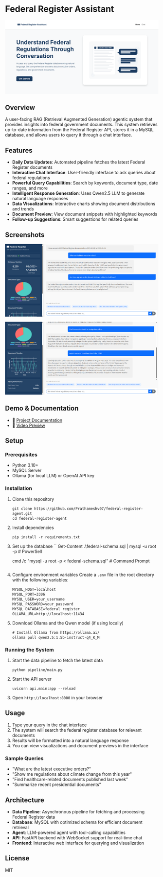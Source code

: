 # Federal Register Assistant

![Screenshot](static/images/Screenshot_Hero.png)

## Overview
A user-facing RAG (Retrieval Augmented Generation) agentic system that provides insights into federal government documents. This system retrieves up-to-date information from the Federal Register API, stores it in a MySQL database, and allows users to query it through a chat interface.

## Features

- **Daily Data Updates**: Automated pipeline fetches the latest Federal Register documents
- **Interactive Chat Interface**: User-friendly interface to ask queries about federal regulations
- **Powerful Query Capabilities**: Search by keywords, document type, date ranges, and more
- **Intelligent Response Generation**: Uses Qwen2.5 LLM to generate natural language responses
- **Data Visualizations**: Interactive charts showing document distributions and trends
- **Document Preview**: View document snippets with highlighted keywords
- **Follow-up Suggestions**: Smart suggestions for related queries

## Screenshots

![Screenshot](static/images/Screenshot_Work_1.png)

![Screenshot](static/images/Screenshot_Work_2.png)

## Demo & Documentation

- 📄 [Project Documentation](https://drive.google.com/file/d/1ugB9d5J-ESTpnnsBfedatvcySZByb_Qw/view)
- 🎥 [Video Preview](https://drive.google.com/file/d/1yh6PwrA9BkQT_A1Vz3L7Cna-tNLyN0TO/view)

## Setup

### Prerequisites

- Python 3.10+
- MySQL Server
- Ollama (for local LLM) or OpenAI API key

### Installation

1. Clone this repository
   ```
   git clone https://github.com/Prathameshv07/federal-register-agent.git
   cd federal-register-agent
   ```

2. Install dependencies
   ```
   pip install -r requirements.txt
   ```

3. Set up the database
   ``
   Get-Content .\federal-schema.sql | mysql -u root -p  # PowerSell

   cmd /c "mysql -u root -p < federal-schema.sql"  # Command Prompt
   ```

4. Configure environment variables
   Create a `.env` file in the root directory with the following variables:
   ```
   MYSQL_HOST=localhost
   MYSQL_PORT=3306
   MYSQL_USER=your_username
   MYSQL_PASSWORD=your_password
   MYSQL_DATABASE=federal_register
   OLLAMA_URL=http://localhost:11434
   ```

5. Download Ollama and the Qwen model (if using locally)
   ```
   # Install Ollama from https://ollama.ai/
   ollama pull qwen2.5:1.5b-instruct-q4_K_M
   ```

### Running the System

1. Start the data pipeline to fetch the latest data
   ```
   python pipeline/main.py
   ```

2. Start the API server
   ```
   uvicorn api.main:app --reload
   ```

3. Open `http://localhost:8000` in your browser

## Usage

1. Type your query in the chat interface
2. The system will search the federal register database for relevant documents
3. Results will be formatted into a natural language response
4. You can view visualizations and document previews in the interface

### Sample Queries

- "What are the latest executive orders?"
- "Show me regulations about climate change from this year"
- "Find healthcare-related documents published last week"
- "Summarize recent presidential documents"

## Architecture

- **Data Pipeline**: Asynchronous pipeline for fetching and processing Federal Register data
- **Database**: MySQL with optimized schema for efficient document retrieval
- **Agent**: LLM-powered agent with tool-calling capabilities
- **API**: FastAPI backend with WebSocket support for real-time chat
- **Frontend**: Interactive web interface for querying and visualization

## License

MIT 